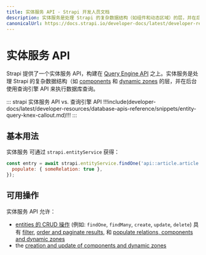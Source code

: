 ```yaml
---
title: 实体服务 API - Strapi 开发人员文档
description: 实体服务是处理 Strapi 的复杂数据结构（如组件和动态区域）的层，并在后台使用查询引擎 API 来执行数据库查询。
canonicalUrl: https://docs.strapi.io/developer-docs/latest/developer-resources/database-apis-reference/entity-service-api.html
---
```


# 实体服务 API

Strapi 提供了一个实体服务 API，构建在 [Query Engine API](/developer-docs/latest/developer-resources/database-apis-reference/query-engine-api.md) 之上。实体服务是处理 Strapi 的复杂数据结构（如 [components](/developer-docs/latest/development/backend-customization/models.md#components) 和 [dynamic zones](/developer-docs/latest/development/backend-customization/models.md#dynamic-zones) 的层，并在后台使用查询引擎 API 来执行数据库查询。

::: strapi 实体服务 API vs. 查询引擎 API
!!!include(developer-docs/latest/developer-resources/database-apis-reference/snippets/entity-query-knex-callout.md)!!!
:::

## 基本用法

实体服务 可通过 `strapi.entityService` 获得：

```js
const entry = await strapi.entityService.findOne('api::article.article', 1, {
  populate: { someRelation: true },
});
```

## 可用操作

实体服务 API 允许：

- [entities 的 CRUD 操作](/developer-docs/latest/developer-resources/database-apis-reference/entity-service/crud.md) (例如: `findOne`, `findMany`, `create`, `update`, `delete`) 具有 [filter](/developer-docs/latest/developer-resources/database-apis-reference/entity-service/filter.md), [order and paginate results](/developer-docs/latest/developer-resources/database-apis-reference/entity-service/order-pagination.md), 和 [populate relations, components and dynamic zones](/developer-docs/latest/developer-resources/database-apis-reference/entity-service/populate.md)
- the [creation and update of components and dynamic zones](/developer-docs/latest/developer-resources/database-apis-reference/entity-service/components-dynamic-zones.md)
